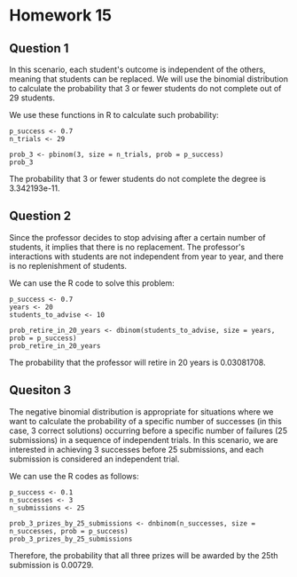 # Homework 15
## Question 1

In this scenario, each student's outcome is independent of the others, meaning that students can be replaced. We will use the binomial distribution to calculate the probability that 3 or fewer students do not complete out of 29 students.

We use these functions in R to calculate such probability:
``````
p_success <- 0.7
n_trials <- 29

prob_3 <- pbinom(3, size = n_trials, prob = p_success)
prob_3
``````
The probability that 3 or fewer students do not complete the degree is 3.342193e-11.

## Question 2

Since the professor decides to stop advising after a certain number of students, it implies that there is no replacement. The professor's interactions with students are not independent from year to year, and there is no replenishment of students.

We can use the R code to solve this problem:
``````
p_success <- 0.7
years <- 20
students_to_advise <- 10

prob_retire_in_20_years <- dbinom(students_to_advise, size = years, prob = p_success)
prob_retire_in_20_years
``````

The probability that the professor will retire in 20 years is 0.03081708.

## Quesiton 3

The negative binomial distribution is appropriate for situations where we want to calculate the probability of a specific number of successes (in this case, 3 correct solutions) occurring before a specific number of failures (25 submissions) in a sequence of independent trials. In this scenario, we are interested in achieving 3 successes before 25 submissions, and each submission is considered an independent trial.

We can use the R codes as follows:
``````
p_success <- 0.1
n_successes <- 3
n_submissions <- 25

prob_3_prizes_by_25_submissions <- dnbinom(n_successes, size = n_successes, prob = p_success)
prob_3_prizes_by_25_submissions
``````
Therefore, the probability that all three prizes will be awarded by the 25th submission is 0.00729.